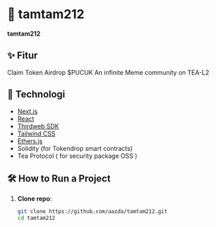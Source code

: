 # 🚀 tamtam212

**tamtam212** 

## ✨ Fitur

Claim Token Airdrop $PUCUK
An infinite Meme community on TEA-L2

## 🧱 Technologi

- [Next.js](https://nextjs.org/)
- [React](https://reactjs.org/)
- [Thirdweb SDK](https://portal.thirdweb.com/)
- [Tailwind CSS](https://tailwindcss.com/)
- [Ethers.js](https://docs.ethers.org/)
- Solidity (for Tokendrop smart contracts)
- Tea Protocol ( for security package OSS )

## 🛠️ How to Run a Project

1. **Clone repo**:
   ```bash
   git clone https://github.com/aazda/tamtam212.git
   cd tamtam212
